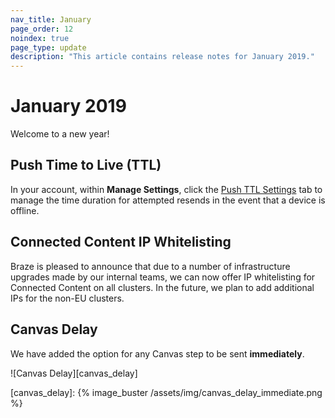 ```yaml
---
nav_title: January
page_order: 12
noindex: true
page_type: update
description: "This article contains release notes for January 2019."
---
```

# January 2019

Welcome to a new year!

## Push Time to Live (TTL)

In your account, within __Manage Settings__, click the [Push TTL Settings]({{site.baseurl}}/user_guide/administrative/app_settings/push_ttl_settings/) tab to manage the time duration for attempted resends in the event that a device is offline.

## Connected Content IP Whitelisting

Braze is pleased to announce that due to a number of infrastructure upgrades made by our internal teams, we can now offer IP whitelisting for Connected Content on all clusters. In the future, we plan to add additional IPs for the non-EU clusters.

## Canvas Delay

We have added the option for any Canvas step to be sent __immediately__.

![Canvas Delay][canvas_delay]

[canvas_delay]: {% image_buster /assets/img/canvas_delay_immediate.png %}
